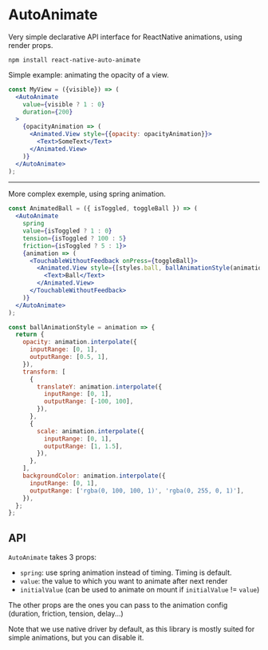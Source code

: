 AutoAnimate
==========================

Very simple declarative API interface for ReactNative animations, using render props.

```
npm install react-native-auto-animate
```


Simple example: animating the opacity of a view.

```jsx
const MyView = ({visible}) => (
  <AutoAnimate
    value={visible ? 1 : 0}
    duration={200}
  >
    {opacityAnimation => (
      <Animated.View style={{opacity: opacityAnimation}}>
        <Text>SomeText</Text>
      </Animated.View>
    )}
  </AutoAnimate>
);
```  

---------------------------------------------

More complex exemple, using spring animation.


```jsx
const AnimatedBall = ({ isToggled, toggleBall }) => (
  <AutoAnimate
    spring
    value={isToggled ? 1 : 0}
    tension={isToggled ? 100 : 5}
    friction={isToggled ? 5 : 1}>
    {animation => (
      <TouchableWithoutFeedback onPress={toggleBall}>
        <Animated.View style={[styles.ball, ballAnimationStyle(animation)]}>
          <Text>Ball</Text>
        </Animated.View>
      </TouchableWithoutFeedback>
    )}
  </AutoAnimate>
);

const ballAnimationStyle = animation => {
  return {
    opacity: animation.interpolate({
      inputRange: [0, 1],
      outputRange: [0.5, 1],
    }),
    transform: [
      {
        translateY: animation.interpolate({
          inputRange: [0, 1],
          outputRange: [-100, 100],
        }),
      },
      {
        scale: animation.interpolate({
          inputRange: [0, 1],
          outputRange: [1, 1.5],
        }),
      },
    ],
    backgroundColor: animation.interpolate({
      inputRange: [0, 1],
      outputRange: ['rgba(0, 100, 100, 1)', 'rgba(0, 255, 0, 1)'],
    }),
  };
};
```  



## API

`AutoAnimate` takes 3 props:

- `spring`: use spring animation instead of timing. Timing is default.
- `value`: the value to which you want to animate after next render
- `initialValue` (can be used to animate on mount if `initialValue` != `value`)

The other props are the ones you can pass to the animation config (duration, friction, tension, delay...)

Note that we use native driver by default, as this library is mostly suited for simple animations, but you can disable it.


